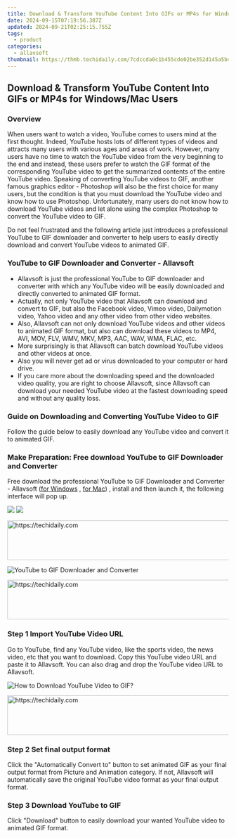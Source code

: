 ```yaml
---
title: Download & Transform YouTube Content Into GIFs or MP4s for Windows/Mac Users
date: 2024-09-15T07:19:56.387Z
updated: 2024-09-21T02:25:15.755Z
tags:
  - product
categories:
  - allavsoft
thumbnail: https://thmb.techidaily.com/7cdccda0c1b455cde02be352d145a5b4b55f977ca27570cd9c8cff441c6409c8.jpg
---
```


## Download & Transform YouTube Content Into GIFs or MP4s for Windows/Mac Users

### Overview

When users want to watch a video, YouTube comes to users mind at the first thought. Indeed, YouTube hosts lots of different types of videos and attracts many users with various ages and areas of work. However, many users have no time to watch the YouTube video from the very beginning to the end and instead, these users prefer to watch the GIF format of the corresponding YouTube video to get the summarized contents of the entire YouTube video. Speaking of converting YouTube videos to GIF, another famous graphics editor - Photoshop will also be the first choice for many users, but the condition is that you must download the YouTube video and know how to use Photoshop. Unfortunately, many users do not know how to download YouTube videos and let alone using the complex Photoshop to convert the YouTube video to GIF.

Do not feel frustrated and the following article just introduces a professional YouTube to GIF downloader and converter to help users to easily directly download and convert YouTube videos to animated GIF.

### YouTube to GIF Downloader and Converter - Allavsoft

* Allavsoft is just the professional YouTube to GIF downloader and converter with which any YouTube video will be easily downloaded and directly converted to animated GIF format.
* Actually, not only YouTube video that Allavsoft can download and convert to GIF, but also the Facebook video, Vimeo video, Dailymotion video, Yahoo video and any other video from other video websites.
* Also, Allavsoft can not only download YouTube videos and other videos to animated GIF format, but also can download these videos to MP4, AVI, MOV, FLV, WMV, MKV, MP3, AAC, WAV, WMA, FLAC, etc.
* More surprisingly is that Allavsoft can batch download YouTube videos and other videos at once.
* Also you will never get ad or virus downloaded to your computer or hard drive.
* If you care more about the downloading speed and the downloaded video quality, you are right to choose Allavsoft, since Allavsoft can download your needed YouTube video at the fastest downloading speed and without any quality loss.

### Guide on Downloading and Converting YouTube Video to GIF

Follow the guide below to easily download any YouTube video and convert it to animated GIF.

### Make Preparation: Free download YouTube to GIF Downloader and Converter

Free download the professional YouTube to GIF Downloader and Converter - Allavsoft ([for Windows](https://tools.techidaily.com/allavsoft/products/) , [for Mac](https://tools.techidaily.com/allavsoft/products/)) , install and then launch it, the following interface will pop up.

[![](https://www.allavsoft.com/how-to/../images/how-to/free-download-win.jpg)](https://tools.techidaily.com/allavsoft/products/) [![](https://www.allavsoft.com/how-to/../images/how-to/free-download-mac.jpg)](https://tools.techidaily.com/allavsoft/products/)

<!-- affiliate ads begin -->
<a href="https://aligracehair.sjv.io/c/5597632/1915830/19272" target="_top" id="1915830">
  <img src="//a.impactradius-go.com/display-ad/19272-1915830" border="0" alt="https://techidaily.com" width="728" height="90"/>
</a>
<img height="0" width="0" src="https://aligracehair.sjv.io/i/5597632/1915830/19272" style="position:absolute;visibility:hidden;" border="0" />
<!-- affiliate ads end -->

![YouTube to GIF Downloader and Converter](https://www.allavsoft.com/how-to/../images/allavsoft/screen-shot-600.jpg)

<!-- affiliate ads begin -->
<a href="https://ephamedtechinc.pxf.io/c/5597632/2137207/26400" target="_top" id="2137207">
  <img src="//a.impactradius-go.com/display-ad/26400-2137207" border="0" alt="https://techidaily.com" width="728" height="90"/>
</a>
<img height="0" width="0" src="https://ephamedtechinc.pxf.io/i/5597632/2137207/26400" style="position:absolute;visibility:hidden;" border="0" />
<!-- affiliate ads end -->

### Step 1 Import YouTube Video URL

Go to YouTube, find any YouTube video, like the sports video, the news video, etc that you want to download. Copy this YouTube video URL and paste it to Allavsoft. You can also drag and drop the YouTube video URL to Allavsoft.

![How to Download YouTube Video to GIF?](https://www.allavsoft.com/how-to/../images/how-to/download-rtmp-video/download-rtmp-video.jpg)

<!-- affiliate ads begin -->
<a href="https://appsumo.8odi.net/c/5597632/2037335/7443" target="_top" id="2037335">
  <img src="//a.impactradius-go.com/display-ad/7443-2037335" border="0" alt="https://techidaily.com" width="728" height="90"/>
</a>
<img height="0" width="0" src="https://appsumo.8odi.net/i/5597632/2037335/7443" style="position:absolute;visibility:hidden;" border="0" />
<!-- affiliate ads end -->

### Step 2 Set final output format

Click the "Automatically Convert to" button to set animated GIF as your final output format from Picture and Animation category. If not, Allavsoft will automatically save the original YouTube video format as your final output format.

### Step 3 Download YouTube to GIF

Click "Download" button to easily download your wanted YouTube video to animated GIF format.

<ins class="adsbygoogle"
     style="display:block"
     data-ad-format="autorelaxed"
     data-ad-client="ca-pub-7571918770474297"
     data-ad-slot="1223367746"></ins>

<ins class="adsbygoogle"
     style="display:block"
     data-ad-client="ca-pub-7571918770474297"
     data-ad-slot="8358498916"
     data-ad-format="auto"
     data-full-width-responsive="true"></ins>



